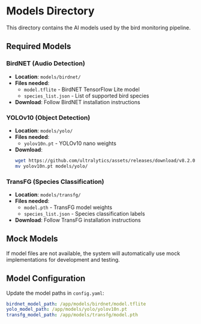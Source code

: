 # Models Directory

This directory contains the AI models used by the bird monitoring pipeline.

## Required Models

### BirdNET (Audio Detection)
- **Location**: `models/birdnet/`
- **Files needed**:
  - `model.tflite` - BirdNET TensorFlow Lite model
  - `species_list.json` - List of supported bird species
- **Download**: Follow BirdNET installation instructions

### YOLOv10 (Object Detection)
- **Location**: `models/yolo/`
- **Files needed**:
  - `yolov10n.pt` - YOLOv10 nano weights
- **Download**:
  ```bash
  wget https://github.com/ultralytics/assets/releases/download/v8.2.0/yolov10n.pt
  mv yolov10n.pt models/yolo/
  ```

### TransFG (Species Classification)
- **Location**: `models/transfg/`
- **Files needed**:
  - `model.pth` - TransFG model weights
  - `species_list.json` - Species classification labels
- **Download**: Follow TransFG installation instructions

## Mock Models

If model files are not available, the system will automatically use mock implementations for development and testing.

## Model Configuration

Update the model paths in `config.yaml`:

```yaml
birdnet_model_path: /app/models/birdnet/model.tflite
yolo_model_path: /app/models/yolo/yolov10n.pt
transfg_model_path: /app/models/transfg/model.pth
```